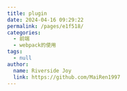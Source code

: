 ```yaml
---
title: plugin
date: 2024-04-16 09:29:22
permalink: /pages/e1f518/
categories: 
  - 前端
  - webpack的使用
tags: 
  - null
author: 
  name: Riverside Joy
  link: https://github.com/MaiRen1997
---
```

